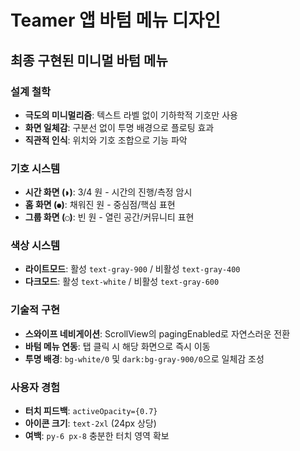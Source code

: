 # Teamer 앱 바텀 메뉴 디자인

## 최종 구현된 미니멀 바텀 메뉴

### 설계 철학
- **극도의 미니멀리즘**: 텍스트 라벨 없이 기하학적 기호만 사용
- **화면 일체감**: 구분선 없이 투명 배경으로 플로팅 효과
- **직관적 인식**: 위치와 기호 조합으로 기능 파악

### 기호 시스템
- **시간 화면 (`◗`)**: 3/4 원 - 시간의 진행/측정 암시
- **홈 화면 (`●`)**: 채워진 원 - 중심점/핵심 표현
- **그룹 화면 (`◯`)**: 빈 원 - 열린 공간/커뮤니티 표현

### 색상 시스템
- **라이트모드**: 활성 `text-gray-900` / 비활성 `text-gray-400`
- **다크모드**: 활성 `text-white` / 비활성 `text-gray-600`

### 기술적 구현
- **스와이프 네비게이션**: ScrollView의 pagingEnabled로 자연스러운 전환
- **바텀 메뉴 연동**: 탭 클릭 시 해당 화면으로 즉시 이동
- **투명 배경**: `bg-white/0` 및 `dark:bg-gray-900/0`으로 일체감 조성

### 사용자 경험
- **터치 피드백**: `activeOpacity={0.7}`
- **아이콘 크기**: `text-2xl` (24px 상당)
- **여백**: `py-6 px-8` 충분한 터치 영역 확보